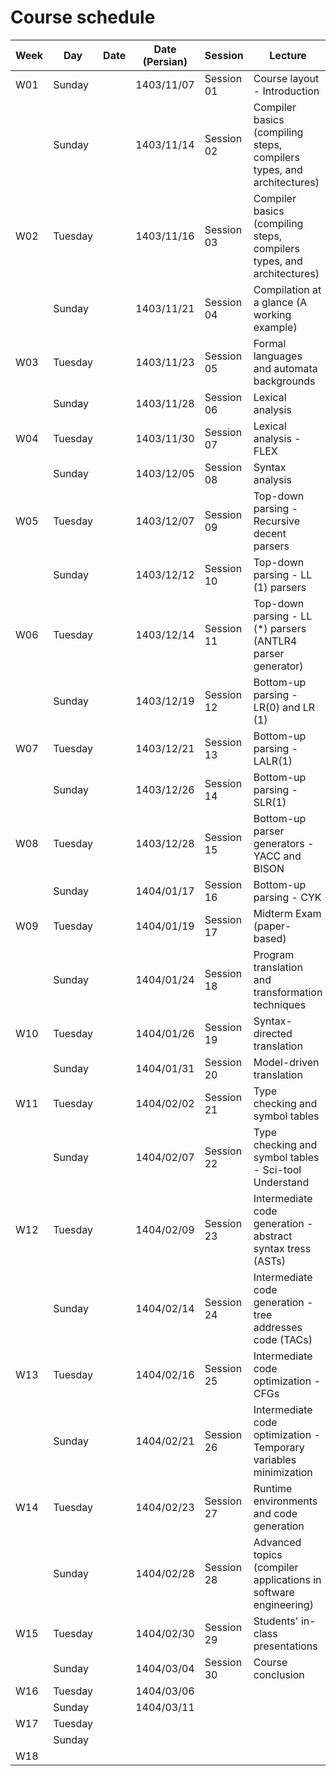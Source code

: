 # Course schedule


| **Week** | **Day** | **Date** | **Date   (Persian)** | **Session** | **Lecture**                                                             | **Events** 				 |
|----------|---------|----------|----------------------|-------------|-------------------------------------------------------------------------|-----------------------------------------|
| W01      | Sunday  |          | 1403/11/07           | Session 01  | Course   layout - Introduction                                          |            				 |
|          | Sunday  |          | 1403/11/14           | Session 02  | Compiler basics (compiling steps, compilers types, and   architectures) |            				 |
| W02      | Tuesday |          | 1403/11/16           | Session 03  | Compiler basics (compiling   steps, compilers types, and architectures) |            				 |
|          | Sunday  |          | 1403/11/21           | Session 04  | Compilation   at a glance (A working example)                           |            				 |
| W03      | Tuesday |          | 1403/11/23           | Session 05  | Formal   languages and automata backgrounds                             |            				 |
|          | Sunday  |          | 1403/11/28           | Session 06  | Lexical   analysis                                                      |         				 |
| W04      | Tuesday |          | 1403/11/30           | Session 07  | Lexical   analysis - FLEX                                               |            				 |
|          | Sunday  |          | 1403/12/05           | Session 08  | Syntax   analysis                                                       |                                         |
| W05      | Tuesday |          | 1403/12/07           | Session 09  | Top-down   parsing - Recursive decent parsers                           | Release First Homework : Lecture 1 & 2  |
|          | Sunday  |          | 1403/12/12           | Session 10  | Top-down   parsing - LL (1) parsers                                     |            				 |
| W06      | Tuesday |          | 1403/12/14           | Session 11  | Top-down   parsing - LL (*) parsers (ANTLR4 parser generator)           |            				 |
|          | Sunday  |          | 1403/12/19           | Session 12  | Bottom-up   parsing - LR(0) and LR (1)                                  |            				 |
| W07      | Tuesday |          | 1403/12/21           | Session 13  | Bottom-up   parsing - LALR(1)                                           |            				 |
|          | Sunday  |          | 1403/12/26           | Session 14  | Bottom-up   parsing - SLR(1)                                            |            				 |
| W08      | Tuesday |          | 1403/12/28           | Session 15  | Bottom-up   parser generators - YACC and BISON                          | Release Second Homework : Lecture 3 & 4 |
|          | Sunday  |          | 1404/01/17           | Session 16  | Bottom-up   parsing - CYK                                               |            				 |
| W09      | Tuesday |          | 1404/01/19           | Session 17  | Midterm   Exam (paper-based)                                            |            				 |
|          | Sunday  |          | 1404/01/24           | Session 18  | Program translation and   transformation techniques                     |            				 |
| W10      | Tuesday |          | 1404/01/26           | Session 19  | Syntax-directed   translation                                           |            				 |
|          | Sunday  |          | 1404/01/31           | Session 20  | Model-driven   translation                                              |            				 |
| W11      | Tuesday |          | 1404/02/02           | Session 21  | Type   checking and symbol tables                                       |            				 |
|          | Sunday  |          | 1404/02/07           | Session 22  | Type   checking and symbol tables - Sci-tool Understand                 | Release Third Homework : Lecture 5 & 6  |
| W12      | Tuesday |          | 1404/02/09           | Session 23  | Intermediate   code generation -abstract syntax tress (ASTs)            |            				 |
|          | Sunday  |          | 1404/02/14           | Session 24  | Intermediate   code generation - tree addresses code (TACs)             |            				 |
| W13      | Tuesday |          | 1404/02/16           | Session 25  | Intermediate   code optimization -CFGs                                  |            				 |
|          | Sunday  |          | 1404/02/21           | Session 26  | Intermediate   code optimization - Temporary variables minimization     | Release Fourth Homework : Lecture 7 & 8 |
| W14      | Tuesday |          | 1404/02/23           | Session 27  | Runtime   environments and code generation                              |            				 |
|          | Sunday  |          | 1404/02/28           | Session 28  | Advanced   topics (compiler applications in software engineering)       |             				 |
| W15      | Tuesday |          | 1404/02/30           | Session 29  | Students'   in-class presentations                                      |            				 |
|          | Sunday  |          | 1404/03/04           | Session 30  | Course   conclusion                                                     |            				 |
| W16      | Tuesday |          | 1404/03/06           |             |                                                                         |            				 |
|          | Sunday  |          | 1404/03/11           |             |                                                                         |            				 |
| W17      | Tuesday |          |                      |             |                                                                         |            				 |
|          | Sunday  |          |                      |             |                                                                         |            				 |
| W18      |         |          |                      |             |                                                                         |            				 |
